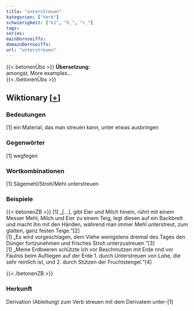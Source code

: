 ```yaml
---
title: "unterstreuen"
kategorien: ["Verb"]
schwierigkeit: ["k1", "h_", "r_"]
tags:
series:
mainDornseiffs:
domainDornseiffs:
url: "unterstreuen"
---
```


{{< betonenÜbs >}}
**Übersetzung:**  
amongst, More examples...  
{{< /betonenÜbs >}}

## Wiktionary [[+](https://de.wiktionary.org/wiki/unterstreuen)]

### Bedeutungen
[1] ein Material, das man streuen kann, unter etwas ausbringen  

### Gegenwörter
[1] wegfegen  

### Wortkombinationen
[1] Sägemehl/Stroh/Mehl unterstreuen  

### Beispiele
{{< betonenZB >}}
[1] „[…], gibt Eier und Milch hinein, rührt mit einem Messer Mehl, Milch und Eier zu einem Teig, legt diesen auf ein Backbrett und macht ihn mit den Händen, während man immer Mehl unterstreut, zum glatten, ganz festen Teige.“[2]  
[1] „Es wird vorgeschlagen, dem Viehe wenigstens dreimal des Tages den Dünger fortzunehmen und frisches Stroh unterzustreuen.“[3]  
[1] „Meine Erdbeeren schützte ich vor Beschmutzen mit Erde nnd vor Fäulnis beim Aufliegen auf der Erde 1. durch Unterstreuen von Lohe, die sehr reinlich ist, und 2. durch Stützen der Fruchtstengel.“[4]  

{{< /betonenZB >}}
### Herkunft
Derivation (Ableitung) zum Verb streuen mit dem Derivatem unter-[1]  



